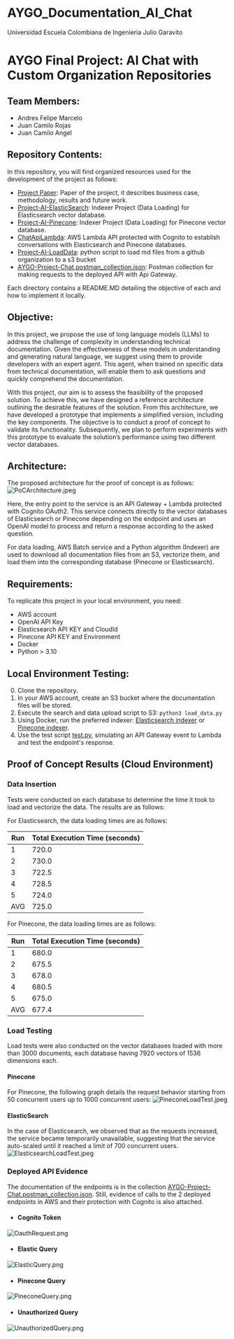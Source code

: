 # AYGO_Documentation_AI_Chat

Universidad Escuela Colombiana de Ingenieria Julio Garavito

# AYGO Final Project: AI Chat with Custom Organization Repositories

## Team Members:
- Andres Felipe Marcelo
- Juan Camilo Rojas
- Juan Camilo Angel

## Repository Contents:

In this repository, you will find organized resources used for the development of the project as follows:
- [Project Paper](AYGO_2023-1.pdf): Paper of the project, it describes business case, methodology, results and future work.
- [Project-AI-ElasticSearch](Project-AI-ElasticSearch): Indexer Project (Data Loading) for Elasticsearch vector database.
- [Project-AI-Pinecone](Project-AI-Pinecone): Indexer Project (Data Loading) for Pinecone vector database.
- [ChatApiLambda](ChatApiLambda): AWS Lambda API protected with Cognito to establish conversations with Elasticsearch and Pinecone databases.
- [Project-AI-LoadData](Project-AI-LoadData): python script to load md files from a github organization to a s3 bucket 
- [AYGO-Project-Chat.postman_collection.json](AYGO-Project-Chat.postman_collection.json): Postman collection for making requests to the deployed API with Api Gateway.

Each directory contains a README.MD detailing the objective of each and how to implement it locally.

## Objective:

In this project, we propose the use of long language models (LLMs) to address the challenge of complexity in understanding technical documentation. Given the effectiveness of these models in understanding and generating natural language, we suggest using them to provide developers with an expert agent. This agent, when trained on specific data from technical documentation, will enable them to ask questions and quickly comprehend the documentation.

With this project, our aim is to assess the feasibility of the proposed solution. To achieve this, we have designed a reference architecture outlining the desirable features of the solution. From this architecture, we have developed a prototype that implements a simplified version, including the key components. The objective is to conduct a proof of concept to validate its functionality. Subsequently, we plan to perform experiments with this prototype to evaluate the solution’s performance using two different vector databases.

## Architecture:

The proposed architecture for the proof of concept is as follows:
![PoCArchitecture.jpeg](img%2FPoCArchitecture.jpeg)

Here, the entry point to the service is an API Gateway + Lambda protected with Cognito OAuth2. This service connects directly to the vector databases of Elasticsearch or Pinecone depending on the endpoint and uses an OpenAI model to process and return a response according to the asked question.

For data loading, AWS Batch service and a Python algorithm (Indexer) are used to download all documentation files from an S3, vectorize them, and load them into the corresponding database (Pinecone or Elasticsearch).

## Requirements:

To replicate this project in your local environment, you need:
- AWS account
- OpenAI API Key
- Elasticsearch API KEY and CloudId
- Pinecone API KEY and Environment
- Docker
- Python > 3.10

## Local Environment Testing:
0. Clone the repository.
1. In your AWS account, create an S3 bucket where the documentation files will be stored.
2. Execute the search and data upload script to S3: `python3 load_data.py`
3. Using Docker, run the preferred indexer: [Elasticsearch indexer](Project-AI-ElasticSearch%2FREADME.md) or [Pinecone indexer](Project-AI-Pinecone%2FREADME.md).
4. Use the test script [test.py](ChatApiLambda%2Ftest.py), simulating an API Gateway event to Lambda and test the endpoint's response.

## Proof of Concept Results (Cloud Environment)

### Data Insertion
Tests were conducted on each database to determine the time it took to load and vectorize the data. The results are as follows:

For Elasticsearch, the data loading times are as follows:

| Run | Total Execution Time (seconds) |
|-----|--------------------------------|
| 1   | 720.0                          |
| 2   | 730.0                          |
| 3   | 722.5                          |
| 4   | 728.5                          |
| 5   | 724.0                          |
| AVG | 725.0                          |

For Pinecone, the data loading times are as follows:

| Run | Total Execution Time (seconds) | 
|-----|--------------------------------| 
| 1   | 680.0                          |
| 2   | 675.5                          | 
| 3   | 678.0                          | 
| 4   | 680.5                          | 
| 5   | 675.0                          | 
| AVG | 677.4                          | 

### Load Testing
Load tests were also conducted on the vector databases loaded with more than 3000 documents, each database having 7920 vectors of 1536 dimensions each.

#### Pinecone
For Pinecone, the following graph details the request behavior starting from 50 concurrent users up to 1000 concurrent users:
![PineconeLoadTest.jpeg](img%2FPineconeLoadTest.jpeg)

#### ElasticSearch
In the case of Elasticsearch, we observed that as the requests increased, the service became temporarily unavailable, suggesting that the service auto-scaled until it reached a limit of 700 concurrent users.
![ElasticsearchLoadTest.jpeg](img%2FElasticsearchLoadTest.jpeg)

### Deployed API Evidence
The documentation of the endpoints is in the collection [AYGO-Project-Chat.postman_collection.json](AYGO-Project-Chat.postman_collection.json). Still, evidence of calls to the 2 deployed endpoints in AWS and their protection with Cognito is also attached.

- #### Cognito Token 
![OauthRequest.png](img%2FOauthRequest.png)
- #### Elastic Query
![ElasticQuery.png](img%2FElasticQuery.png)
- #### Pinecone Query
![PineconeQuery.png](img%2FPineconeQuery.png)
- #### Unauthorized Query
![UnauthorizedQuery.png](img%2FUnauthorizedQuery.png)
